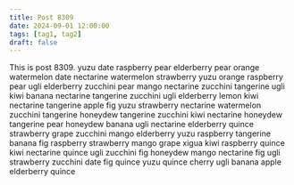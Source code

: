 ```yaml
---
title: Post 8309
date: 2024-09-01 12:00:00
tags: [tag1, tag2]
draft: false
---
```

This is post 8309.
yuzu
date
raspberry
pear
elderberry
pear
orange
watermelon
date
nectarine
watermelon
strawberry
yuzu
orange
raspberry
pear
ugli
elderberry
zucchini
pear
mango
nectarine
zucchini
tangerine
ugli
kiwi
banana
nectarine
tangerine
zucchini
ugli
elderberry
lemon
kiwi
nectarine
tangerine
apple
fig
yuzu
strawberry
nectarine
watermelon
zucchini
tangerine
honeydew
tangerine
zucchini
kiwi
nectarine
honeydew
tangerine
pear
honeydew
banana
ugli
nectarine
elderberry
quince
strawberry
grape
zucchini
mango
elderberry
yuzu
raspberry
tangerine
banana
fig
raspberry
strawberry
mango
grape
xigua
kiwi
raspberry
quince
kiwi
nectarine
quince
ugli
zucchini
fig
honeydew
mango
nectarine
fig
ugli
strawberry
zucchini
date
fig
quince
yuzu
quince
cherry
ugli
banana
apple
elderberry
quince
